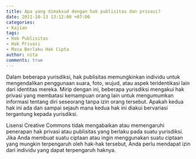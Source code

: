 ```yaml
---
title: Apa yang dimaksud dengan hak publisitas dan privasi?
date: 2011-10-13 13:12:00 +07:00
categories:
- Kajian
tags:
- Hak Publisitas
- Hak Privasi
- Masa Berlaku Hak Cipta
author: nita
comments: true
---
```


Dalam beberapa yurisdiksi, hak publisitas memungkinkan individu untuk mengendalikan penggunaan suara, foto, wujud, atau aspek teridentikasi lain dari identitas mereka. Mirip dengan ini, beberapa yurisdiksi mengakui hak privasi yang membatasi kemampuan orang lain untuk mengumumkan informasi tentang diri seseorang tanpa izin orang tersebut. Apakah kedua hak ini ada dan sampai sejauh mana kedua hak ini diakui bervariasi tergantung kepada yurisdiksi.

Lisensi Creative Commons tidak mengabaikan atau memengaruhi penerapan hak privasi atau publisitas yang berlaku pada suatu yurisdiksi. Jika Anda membuat suatu ciptaan atau ingin menggunakan suatu ciptaan yang mungkin terpengaruh oleh hak-hak tersebut, Anda perlu mendapat izin dari individu yang dapat terpengaruh haknya.
